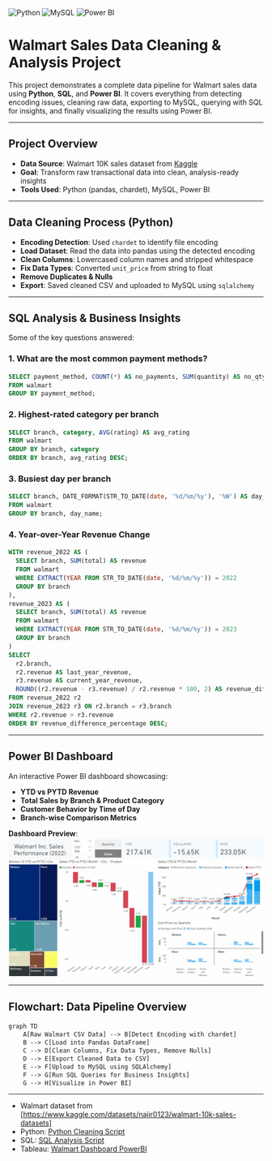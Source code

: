 ![Python](https://img.shields.io/badge/Python-3776AB.svg?style=for-the-badge&logo=Python&logoColor=white)
![MySQL](https://img.shields.io/badge/mysql-%2300f.svg?style=for-the-badge&logo=mysql&logoColor=white)
![Power BI](https://img.shields.io/badge/power_bi-F2C811?style=for-the-badge&logo=powerbi&logoColor=black)

#  Walmart Sales Data Cleaning & Analysis Project

This project demonstrates a complete data pipeline for Walmart sales data using **Python**, **SQL**, and **Power BI**. It covers everything from detecting encoding issues, cleaning raw data, exporting to MySQL, querying with SQL for insights, and finally visualizing the results using Power BI.

---

##  Project Overview

- **Data Source**: Walmart 10K sales dataset from [Kaggle](https://www.kaggle.com/datasets/najir0123/walmart-10k-sales-datasets)
- **Goal**: Transform raw transactional data into clean, analysis-ready insights
- **Tools Used**: Python (pandas, chardet), MySQL, Power BI

---

##  Data Cleaning Process (Python)

-  **Encoding Detection**: Used `chardet` to identify file encoding  
-  **Load Dataset**: Read the data into pandas using the detected encoding  
-  **Clean Columns**: Lowercased column names and stripped whitespace  
-  **Fix Data Types**: Converted `unit_price` from string to float  
-  **Remove Duplicates & Nulls**  
-  **Export**: Saved cleaned CSV and uploaded to MySQL using `sqlalchemy`

---

##  SQL Analysis & Business Insights

Some of the key questions answered:

###  1. What are the most common payment methods?
```sql
SELECT payment_method, COUNT(*) AS no_payments, SUM(quantity) AS no_qty_sold
FROM walmart
GROUP BY payment_method;
```

###  2. Highest-rated category per branch
```sql
SELECT branch, category, AVG(rating) AS avg_rating
FROM walmart
GROUP BY branch, category
ORDER BY branch, avg_rating DESC;
```

###  3. Busiest day per branch
```sql
SELECT branch, DATE_FORMAT(STR_TO_DATE(date, '%d/%m/%y'), '%W') AS day_name, COUNT(*) AS no_transactions
FROM walmart
GROUP BY branch, day_name;
```

###  4. Year-over-Year Revenue Change
```sql
WITH revenue_2022 AS (
  SELECT branch, SUM(total) AS revenue
  FROM walmart
  WHERE EXTRACT(YEAR FROM STR_TO_DATE(date, '%d/%m/%y')) = 2022
  GROUP BY branch
),
revenue_2023 AS (
  SELECT branch, SUM(total) AS revenue
  FROM walmart
  WHERE EXTRACT(YEAR FROM STR_TO_DATE(date, '%d/%m/%y')) = 2023
  GROUP BY branch
)
SELECT 
  r2.branch,
  r2.revenue AS last_year_revenue,
  r3.revenue AS current_year_revenue,
  ROUND((r2.revenue - r3.revenue) / r2.revenue * 100, 2) AS revenue_difference_percentage
FROM revenue_2022 r2
JOIN revenue_2023 r3 ON r2.branch = r3.branch
WHERE r2.revenue > r3.revenue
ORDER BY revenue_difference_percentage DESC;
```

---

##  Power BI Dashboard

An interactive Power BI dashboard showcasing:

- **YTD vs PYTD Revenue**
- **Total Sales by Branch & Product Category**
- **Customer Behavior by Time of Day**
- **Branch-wise Comparison Metrics**

 **Dashboard Preview**:  
![Dashboard](https://github.com/kChe626/Walmart/blob/main/Walmart%20Power%20Bi%20Dashboard.gif)

---

##  Flowchart: Data Pipeline Overview

```mermaid
graph TD
    A[Raw Walmart CSV Data] --> B[Detect Encoding with chardet]
    B --> C[Load into Pandas DataFrame]
    C --> D[Clean Columns, Fix Data Types, Remove Nulls]
    D --> E[Export Cleaned Data to CSV]
    E --> F[Upload to MySQL using SQLAlchemy]
    F --> G[Run SQL Queries for Business Insights]
    G --> H[Visualize in Power BI]
```

---


- Walmart dataset from [https://www.kaggle.com/datasets/najir0123/walmart-10k-sales-datasets]
- Python: [Python Cleaning Script](https://github.com/kChe626/Walmart/blob/main/walmart_python_cleaned_data.ipynbx)
- SQL: [SQL Analysis Script](https://github.com/kChe626/Walmart/blob/main/walmart_sql_analysis.sql)
- Tableau: [Walmart Dashboard PowerBI](https://github.com/kChe626/Walmart/blob/main/Walmart_Dashboard.pbix)
